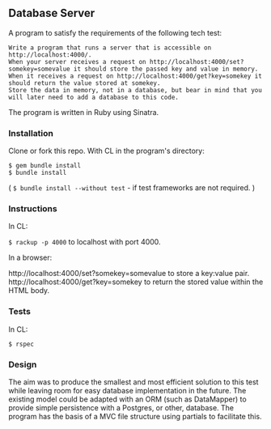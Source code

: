 ## Database Server

A program to satisfy the requirements of the following tech test:

```
Write a program that runs a server that is accessible on http://localhost:4000/.
When your server receives a request on http://localhost:4000/set?somekey=somevalue it should store the passed key and value in memory.
When it receives a request on http://localhost:4000/get?key=somekey it should return the value stored at somekey.
Store the data in memory, not in a database, but bear in mind that you will later need to add a database to this code.
```

The program is written in Ruby using Sinatra.

### Installation

Clone or fork this repo.  With CL in the program's directory:

`$ gem bundle install`  
`$ bundle install`

( `$ bundle install --without test` - if test frameworks are not required. )

### Instructions

In CL:

`$ rackup -p 4000` to localhost with port 4000.

In a browser:

http://localhost:4000/set?somekey=somevalue to store a key:value pair.  
http://localhost:4000/get?key=somekey to return the stored value within the HTML body.

### Tests

In CL:

`$ rspec`

### Design

The aim was to produce the smallest and most efficient solution to this test while leaving room for easy database implementation in the future.  The existing model could be adapted with an ORM (such as DataMapper) to provide simple persistence with a Postgres, or other, database.  The program has the basis of a MVC file structure using partials to facilitate this.
